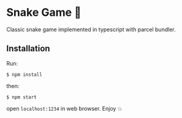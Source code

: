 # Snake Game :snake:

Classic snake game implemented in typescript with parcel bundler.

## Installation

Run:

`$ npm install`

then:

`$ npm start`

open `localhost:1234` in web browser. Enjoy :boom: